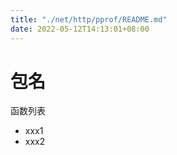 ```yaml
---
title: "./net/http/pprof/README.md"
date: 2022-05-12T14:13:01+08:00
---
```

# 包名

函数列表

- xxx1
- xxx2